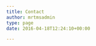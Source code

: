 ```yaml
---
title: Contact
author: mrtmsadmin
type: page
date: 2016-04-18T12:24:10+00:00

---
```

<div id='contact-form-130'>
</div>